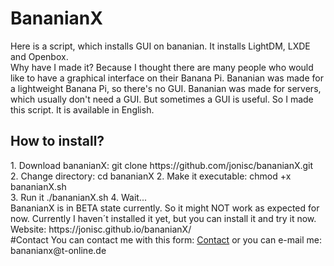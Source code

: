 # BananianX
Here is a script, which installs GUI on bananian. It installs LightDM, LXDE and Openbox.<br>
Why have I made it? Because I thought there are many people who would like to have a graphical interface on their Banana Pi. Bananian was made for a lightweight Banana Pi, so there's no GUI. Bananian was made for servers, which usually don't need a GUI. But sometimes a GUI is useful. So I made this script. It is available in English.  
<h2>How to install?</h2>
1. Download bananianX: git clone https://github.com/jonisc/bananianX.git<br>
2. Change directory: cd bananianX
2. Make it executable: chmod +x bananianX.sh<br>
3. Run it ./bananianX.sh
4. Wait...
<br>
BananianX is in BETA state currently. So it might NOT work as expected for now. Currently I haven´t installed it yet, but you can install it and try it now.<br>
Website: https://jonisc.github.io/bananianX/ 
<br>
#Contact
You can contact me with this form: <a href="https://goo.gl/forms/qAs64z4lgxsgUxVp2">Contact</a> or you can e-mail me: bananianx@t-online.de
